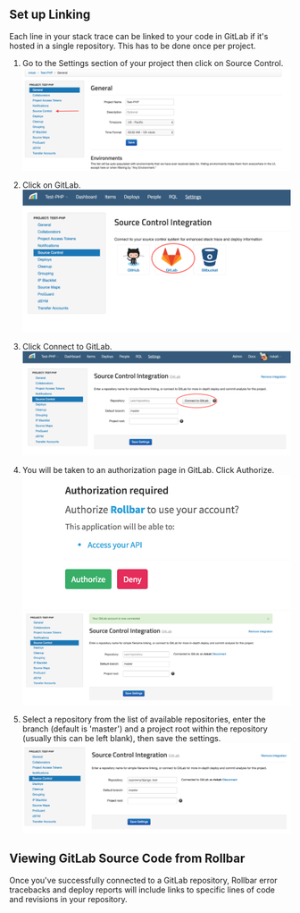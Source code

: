 ## Set up Linking

Each line in your stack trace can be linked to your code in GitLab if it's hosted in a single repository. This has to be done once per project.

1. Go to the Settings section of your project then click on Source Control.
![](../images/tools/gitlab/gitlab1.png)

2. Click on GitLab.
![](../images/tools/gitlab/gitlab2.png)

3. Click Connect to GitLab.
![](../images/tools/gitlab/gitlab3.png)

4. You will be taken to an authorization page in GitLab. Click Authorize.
![](../images/tools/gitlab/gitlab4.png)
![](../images/tools/gitlab/gitlab5.png)

5. Select a repository from the list of available repositories, enter the branch (default is 'master') and a project root within the repository (usually this can be left blank), then save the settings.
![](../images/tools/gitlab/gitlab6.png)

## Viewing GitLab Source Code from Rollbar
Once you've successfully connected to a GitLab repository, Rollbar error tracebacks and deploy reports will include links to specific lines of code and revisions in your repository.
